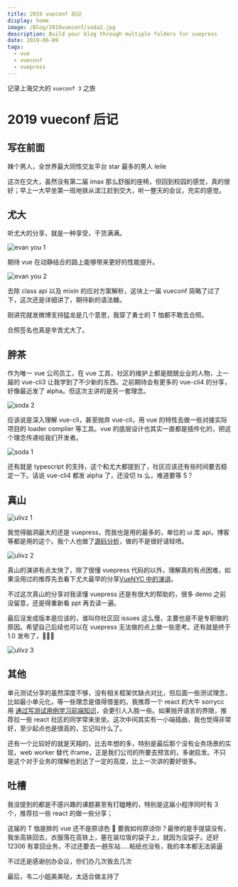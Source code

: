 ```yaml
---
title: 2019 vueconf 后记
display: home
image: /Blog/2019vueconf/soda2.jpg
description: Build your blog through multiple folders for vuepress
date: 2019-06-09
tags:
  - vue
  - vueconf
  - vuepress
---
```


记录上海交大的 `vueconf 3` 之旅

<!-- more -->

# 2019 vueconf 后记

## 写在前面

辣个男人，全世界最大同性交友平台 star 最多的男人 leile

这次在交大，虽然没有第二届 imax 那么舒服的座椅，但回到校园的感觉，真的很好；早上一大早坐第一班地铁从滨江赶到交大，听一整天的会议，充实的感觉。

## 尤大

听尤大的分享，就是一种享受，干货满满。

![evan you 1](/Blog/2019vueconf/evanyou1.jpg)

期待 vue 在动静结合的路上能够带来更好的性能提升。

![evan you 2](/Blog/2019vueconf/evanyou2.jpg)

去除 class api 以及 mixin 的应对方案解析，这块上一届 vueconf 简略了过了下，这次还是详细讲了，期待新的语法糖。

刚讲完就发微博支持猛龙是几个意思，我穿了勇士的 T 恤都不敢去合照。

合照签名也真是辛苦尤大了。

## 胖茶

作为唯一 vue 公司员工，在 vue 工具，社区的维护上都是兢兢业业的人物，上一届的 vue-cli3 让我学到了不少新的东西。之前期待会有更多的 vue-cli4 的分享，好像最近发了 alpha。但这次主讲的是另一套理念。

![soda 2](/Blog/2019vueconf/soda2.jpg)

应该说是深入理解 vue-cli，甚至抛弃 vue-cli，用 vue 的特性去做一些对接实际项目的 loader complier 等工具。vue 的底层设计也其实一直都是插件化的，把这个理念传递给我们开发者。

![soda 1](/Blog/2019vueconf/soda1.jpg)

还有就是 typescript 的支持，这个和尤大都提到了，社区应该还有些时间要去稳定一下。话说 vue-cli4 都发 alpha 了，还没切 ts 么，难道要等 5？

## 真山

![ulivz 1](/Blog/2019vueconf/ulivz1.jpg)

我觉得脑洞最大的还是 vuepress，而我也是用的最多的，单位的 ui 库 api，博客等都是用的这个。我个人也做了[源码分析](https://xxholly32.github.io/vuepress-analysis/)，做的不是很好请轻喷。

![ulivz 2](/Blog/2019vueconf/ulivz2.jpg)

真山的演讲有点太快了，除了很懂 vuepress 代码的以外，理解真的有点困难，如果没用过的推荐先去看下尤大最早的分享[VueNYC 中的演讲](https://www.youtube.com/watch?v=lIv1ItUzktc)。

不过这次真山的分享对我读懂 vuepress 还是有很大的帮助的，很多 demo 之前没留意，还是得重新看 ppt 再去读一遍。

最后没发成版本是应该的，谁叫你社区回 issues 这么慢，主要也是不是专职做的原因。希望自己后续也可以在 vuepress 无法做的点上做一些思考。还有就是终于 1.0 发布了，:tada::tada::tada:

![ulivz 3](/Blog/2019vueconf/ulivz3.jpg)

## 其他

单元测试分享的虽然深度不够，没有相关框架优缺点对比，但后面一些测试理念，比如最小单元化，等一些理念是值得借鉴的。我推荐一个 react 的大牛 sorrycc 用 [通过写测试用例学习前端知识](https://www.bilibili.com/video/av44802599)，会更引人入胜一些。如果抛开语言的界限，推荐拉一些 react 社区的同学常来坐坐。这次中间其实有一小端插曲，我也觉得非常好，至少起点也是很高的，忘记叫什么了。

还有一个比较好的就是天翔的，比去年想的多，特别是最后那个没有业务场景的实现，web worker 替代 iframe，正是我们公司的所要去预言的，多谢启发。不只是这个对于业务的理解也到达了一定的高度，比上一次讲的要好很多。

## 吐槽

我没提到的都是不感兴趣的课题甚至有打瞌睡的，特别是这届小程序同时有 3 个，推荐拉一些 react 的做一些分享；

这届的 T 恤是胖的 vue 还不是原谅色 :bug: 要我如何原谅你？最惨的是手提袋没有，我坐高铁回去，衣服落在高铁上，塞在装垃圾的袋子上，就因为没袋子。还好 12306 有拿回业务，不过还要去一趟东站.....粘纸也没有，我的本本都无法装逼

不过还是感谢创办会议，你们办几次我去几次

最后，韦二小姐美美哒，太适合做主持了
